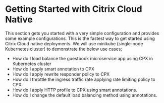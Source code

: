 # Getting Started with Citrix Cloud Native
This section gets you started with a very simple configuration and provides some example configurations.
This is the fastest way to get started using Citrix Cloud native deployments. 
We will use minikube (single-node Kubernetes cluster) to demonstrate the below use cases;
* How do I load balance the guestbook microservice app using CPX in Kubernetes cluster
* How do I apply smart annotation to CPX
* How do I apply rewrite responder policy to CPX
* How do I throttle the ingress traffic rate applying rate limiting policy to CPX
* How do I apply HTTP profile to CPX using smart annotations.
* How do I change the default load balancing method using annotations.